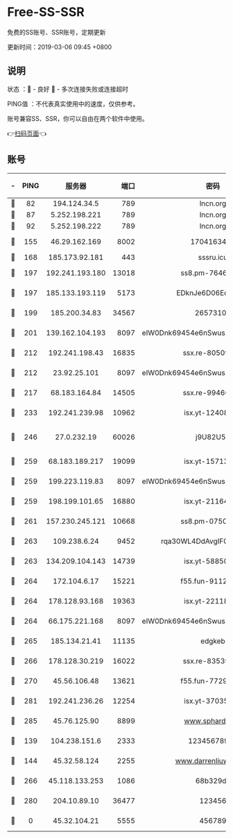 # Free-SS-SSR

免费的SS账号、SSR账号，定期更新

更新时间：2019-03-06 09:45 +0800

## 说明

状态     ：🙂 - 良好 🙁 - 多次连接失败或连接超时

PING值   ：不代表真实使用中的速度，仅供参考。

账号兼容SS、SSR，你可以自由在两个软件中使用。

👉[扫码页面](https://liesauer.github.io/free-ss-ssr.github.io/)👈

## 账号

|-|PING|服务器|端口|密码|加密方式|区域|
|:----:|:----:|:-----:|-----:|:----:|:----:|:----:|
|🙂|82|194.124.34.5|789|lncn.org|rc4|JP|
|🙂|87|5.252.198.221|789|lncn.org|rc4|JP|
|🙂|92|5.252.198.222|789|lncn.org|rc4|JP|
|🙂|155|46.29.162.169|8002|1704163453|aes-256-cfb|RU|
|🙂|168|185.173.92.181|443|sssru.icu|rc4-md5|RU|
|🙂|197|192.241.193.180|13018|ss8.pm-76463592|aes-256-cfb|US|
|🙂|197|185.133.193.119|5173|EDknJe6D06EoWDaw|aes-256-cfb|US|
|🙂|199|185.200.34.83|34567|26573106|aes-256-cfb|US|
|🙂|201|139.162.104.193|8097|eIW0Dnk69454e6nSwuspv9DmS201tQ0D|aes-256-cfb|JP|
|🙂|212|192.241.198.43|16835|ssx.re-80509121|aes-256-cfb|US|
|🙂|212|23.92.25.101|8097|eIW0Dnk69454e6nSwuspv9DmS201tQ0D|aes-256-cfb|US|
|🙂|217|68.183.164.84|14505|ssx.re-99466005|aes-256-cfb|US|
|🙂|233|192.241.239.98|10962|isx.yt-12408324|aes-256-cfb|US|
|🙂|246|27.0.232.19|60026|j9U82U53|xchacha20-ietf-poly1305|HK|
|🙂|259|68.183.189.217|19099|isx.yt-15713167|aes-256-cfb|SG|
|🙂|259|199.223.119.83|8097|eIW0Dnk69454e6nSwuspv9DmS201tQ0D|aes-256-cfb|US|
|🙂|259|198.199.101.65|16880|isx.yt-21164975|aes-256-cfb|US|
|🙂|261|157.230.245.121|10668|ss8.pm-07507043|aes-256-cfb|SG|
|🙂|263|109.238.6.24|9452|rqa30WL4DdAvgIFG6Fs3znzTa|aes-256-cfb|FR|
|🙂|263|134.209.104.143|14739|isx.yt-58850709|aes-256-cfb|SG|
|🙂|264|172.104.6.17|15221|f55.fun-91126944|aes-256-cfb|US|
|🙂|264|178.128.93.168|19363|isx.yt-22118658|aes-256-cfb|SG|
|🙂|264|66.175.221.168|8097|eIW0Dnk69454e6nSwuspv9DmS201tQ0D|aes-256-cfb|US|
|🙂|265|185.134.21.41|11135|edgkeb|aes-256-cfb|GB|
|🙂|266|178.128.30.219|16022|ssx.re-83539428|aes-256-cfb|SG|
|🙂|270|45.56.106.48|13621|f55.fun-77297239|aes-256-cfb|US|
|🙂|281|192.241.236.26|12254|isx.yt-37035463|aes-256-cfb|US|
|🙂|285|45.76.125.90|8899|www.sphard.com|aes-256-cfb|JP|
|🙂|139|104.238.151.6|2333|12345678900|aes-256-cfb|JP|
|🙂|144|45.32.58.124|2255|www.darrenliuwei.com|aes-256-cfb|JP|
|🙂|266|45.118.133.253|1086|68b329da|aes-256-cfb|SG|
|🙂|280|204.10.89.10|36477|123456|aes-256-cfb|US|
|🙁|0|45.32.104.21|5555|456789|aes-256-cfb|SG|
